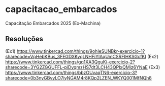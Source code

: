 # capacitacao_embarcados
Capacitação Embarcados 2025 (Ex-Machina)

## Resoluções

(Ex1) https://www.tinkercad.com/things/9ohIeSUNBkr-exercicio-1?sharecode=VpHebKBus_3FEGDXKyqLNHFiYlAqUmCSRFIHKSGcfKI
(Ex2) https://www.tinkercad.com/things/gq1XA3QguKi-exercicio-2?sharecode=3YG2ZGGUFFL-piDyqmzHS7dt3LCH43QPlxQMiz6YNaE
(Ex3) https://www.tinkercad.com/things/bbzOUvaqTN6-exercicio-3?sharecode=0b3nyGBvyLO7iyNGAM4r8KQp2LZEN_WKYQ001MfNQh8
